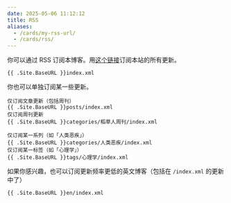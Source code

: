 ```yaml
---
date: 2025-05-06 11:12:12
title: RSS
aliases:
  - /cards/my-rss-url/
  - /cards/rss/
---
```


你可以通过 RSS 订阅本博客。用[这个链接](/index.xml)订阅本站的所有更新。

```
{{ .Site.BaseURL }}index.xml
```

你也可以单独订阅某一些更新。

```
仅订阅文章更新（包括周刊）
{{ .Site.BaseURL }}posts/index.xml
仅订阅周刊更新
{{ .Site.BaseURL }}categories/稻草人周刊/index.xml
```

```
仅订阅某一系列（如「人类恶疾」）
{{ .Site.BaseURL }}categories/人类恶疾/index.xml
仅订阅某一标签（如「心理学」）
{{ .Site.BaseURL }}tags/心理学/index.xml
```

如果你感兴趣，也可以订阅更新频率更低的英文博客（包括在 `/index.xml` 的更新中了）

```
{{ .Site.BaseURL }}en/index.xml
```
